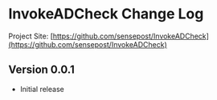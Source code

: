 # InvokeADCheck Change Log

Project Site: [https://github.com/sensepost/InvokeADCheck](https://github.com/sensepost/InvokeADCheck)

## Version 0.0.1
- Initial release
